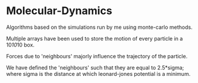 # Molecular-Dynamics
Algorithms based on the simulations run by me using monte-carlo methods.

Multiple arrays have been used to store the motion of every particle in a 10*10*10 box.

Forces due to 'neighbours' majorly influence the trajectory of the particle.

We have defined the 'neighbours' such that they are equal to 2.5*sigma; where sigma is the distance at which leonard-jones potential is a minimum.
